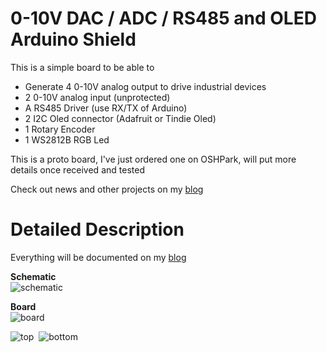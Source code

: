 0-10V DAC / ADC / RS485 and OLED Arduino Shield
===============================================

This is a simple board to be able to 
- Generate 4 0-10V analog output to drive industrial devices
- 2 0-10V analog input (unprotected) 
- A RS485 Driver (use RX/TX of Arduino)
- 2 I2C Oled connector (Adafruit or Tindie Oled)
- 1 Rotary Encoder
- 1 WS2812B RGB Led

This is a proto board, I've just ordered one on OSHPark, will put 
more details once received and tested

Check out news and other projects on my [blog][4]

Detailed Description
====================

Everything will be documented on my [blog][4]

**Schematic**  
![schematic](https://raw.github.com/hallard/DAC-Shield/master/dac-Shield-sch.png)

**Board**  
![board]( https://raw.github.com/hallard/DAC-Shield/master/dac-Shield-brd.png )

![top](https://raw.github.com/hallard/DAC-Shield/master/dac-Shield-top.png)&nbsp;&nbsp;![bottom](https://raw.github.com/hallard/DAC-Shield/master/dac-Shield-bottom.png)

[4]: http://hallard.me


